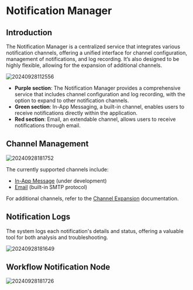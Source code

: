# Notification Manager

<PluginInfo name="notification-manager"></PluginInfo>

## Introduction

The Notification Manager is a centralized service that integrates various notification channels, offering a unified interface for channel configuration, management of notifications, and log recording. It’s also designed to be highly flexible, allowing for the expansion of additional channels.

![20240928112556](https://static-docs.nocobase.com/20240928112556.png)

- **Purple section**: The Notification Manager provides a comprehensive service that includes channel configuration and log recording, with the option to expand to other notification channels.
- **Green section**: In-App Messaging, a built-in channel, enables users to receive notifications directly within the application.
- **Red section**: Email, an extendable channel, allows users to receive notifications through email.

## Channel Management

![20240928181752](https://static-docs.nocobase.com/20240928181752.png)

The currently supported channels include:

- [In-App Message](/handbook/notification-in-app-message) (under development)
- [Email](/handbook/notification-email) (built-in SMTP protocol)

For additional channels, refer to the [Channel Expansion](./extension) documentation.

## Notification Logs

The system logs each notification's details and status, offering a valuable tool for both analysis and troubleshooting.

![20240928181649](https://static-docs.nocobase.com/20240928181649.png)

## Workflow Notification Node

![20240928181726](https://static-docs.nocobase.com/20240928181726.png)
